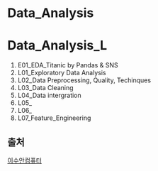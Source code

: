 # Data_Analysis



# Data_Analysis_L

1. E01_EDA_Titanic by Pandas & SNS
1. L01_Exploratory Data Analysis
2. L02_Data Preprocessing, Quality, Techinques
3. L03_Data Cleaning
4. L04_Data intergration
5. L05_
6. L06_
7. L07_Feature_Engineering


## 출처
[이수안컴퓨터](https://www.youtube.com/playlist?list=PL7ZVZgsnLwEEZcVusN-fV_sJhQHq833OS)
